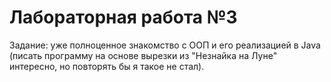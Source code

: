 # Лабораторная работа №3
Задание: уже полноценное знакомство с ООП и его реализацией в Java (писать программу на основе вырезки из "Незнайка на Луне" интересно, но повторять бы я такое не стал). 